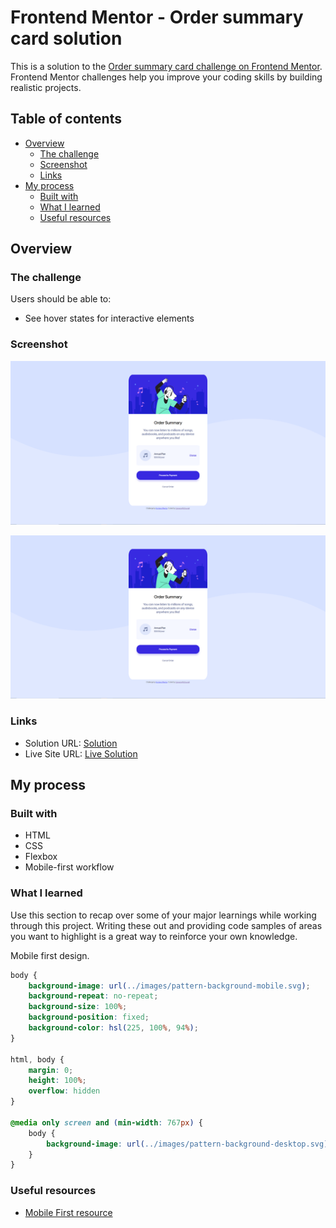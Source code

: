 # Frontend Mentor - Order summary card solution

This is a solution to the [Order summary card challenge on Frontend Mentor](https://www.frontendmentor.io/challenges/order-summary-component-QlPmajDUj). Frontend Mentor challenges help you improve your coding skills by building realistic projects. 

## Table of contents

- [Overview](#overview)
  - [The challenge](#the-challenge)
  - [Screenshot](#screenshot)
  - [Links](#links)
- [My process](#my-process)
  - [Built with](#built-with)
  - [What I learned](#what-i-learned)
  - [Useful resources](#useful-resources)

## Overview

### The challenge

Users should be able to:

- See hover states for interactive elements

### Screenshot

![desktop](./design/solution-desktop.png)

![mobile](./design/solution-desktop.png)

### Links

- Solution URL: [Solution](https://github.com/CameronMcDougall/order-summary-component-main-/)
- Live Site URL: [Live Solution](https://cameronmcdougall.github.io/order-summary-component-main-/)

## My process

### Built with

- HTML
- CSS
- Flexbox
- Mobile-first workflow

### What I learned

Use this section to recap over some of your major learnings while working through this project. Writing these out and providing code samples of areas you want to highlight is a great way to reinforce your own knowledge.

Mobile first design.

```css
body {
    background-image: url(../images/pattern-background-mobile.svg);
    background-repeat: no-repeat;
    background-size: 100%;
    background-position: fixed;
    background-color: hsl(225, 100%, 94%);
}

html, body {
    margin: 0; 
    height: 100%;
    overflow: hidden
}

@media only screen and (min-width: 767px) {
    body {
        background-image: url(../images/pattern-background-desktop.svg);        
    }
}
```
### Useful resources

- [Mobile First resource](https://www.donnywals.com/mobile-first-is-a-great-workflow/)

